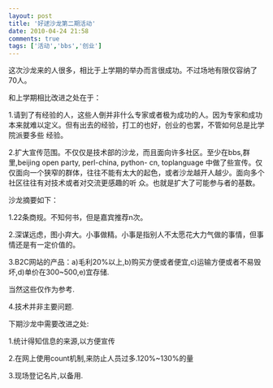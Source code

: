 ```yaml
---
layout: post
title: '好逑沙龙第二期活动'
date: 2010-04-24 21:58
comments: true
tags: ['活动','bbs','创业']
---
```


这次沙龙来的人很多，相比于上学期的举办而言很成功。不过场地有限仅容纳了70人。

和上学期相比改进之处在于：

1.请到了有经验的人，这些人倒并非什么专家或者极为成功的人。因为专家和成功本来就难以定义。但有出去的经验，打工的也好，创业的也罢，不管如何总是比学院派要多些
经验。

2.扩大宣传范围。不仅仅是技术部的沙龙，而且面向许多社区。至少在bbs,群里,beijing open party, perl-china, python-
cn, toplanguage 中做了些宣传。仅仅面向一个狭窄的群体，往往不能有太大的起色，或者沙龙越开人越少。面向多个社区往往有对技术或者对交流更感趣的听
众。也就是扩大了可能参与者的基数。

沙龙摘要如下：

1.22条商规。不知何书，但是嘉宾推荐n次。

2.深谋远虑，图小弃大。小事做精。小事是指别人不太愿花大力气做的事情，但事情还是有一定价值的。

3.B2C网站的产品：a)毛利20%以上,b)购买方便或者便宜,c)运输方便或者不易毁坏,d)单价在300~500,e)宜存储.

当然这些仅作为参考.

4.技术并非主要问题.

下期沙龙中需要改进之处:

1.统计得知信息的来源,以方便宣传

2.在网上使用count机制,来防止人员过多.120%~130%的量

3.现场登记名片,以备用.

